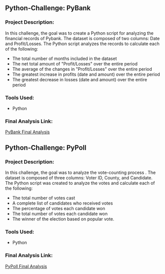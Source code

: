## Python-Challenge: PyBank 

###  Project Description: 
In this challenge, the goal was to create a Python script for analyzing the financial records of Pybank. The dataset is composed of two columns: Date and Profit/Losses. The Python script  analyzes the records to calculate each of the following:
  * The total number of months included in the dataset
  * The net total amount of "Profit/Losses" over the entire period
  * The average of the changes in "Profit/Losses" over the entire period
  * The greatest increase in profits (date and amount) over the entire period
  * The greatest decrease in losses (date and amount) over the entire period
### Tools Used: 
- Python
### Final Analysis Link: 
[PyBank Final Analysis](PyBank/financial_analysis.txt)


## Python-Challenge: PyPoll 

### Project Description: 
In this challenge, the goal was to analyze the vote-counting process . The dataset is composed of three columns: Voter ID, County, and Candidate. The Python script was created to analyze the votes and calculate each of the following:
  * The total number of votes cast
  * A complete list of candidates who received votes
  * The percentage of votes each candidate won
  * The total number of votes each candidate won
  * The winner of the election based on popular vote.
### Tools Used: 
- Python
### Final Analysis Link: 
[PyPoll Final Analysis](PyPoll/election_results.txt)

